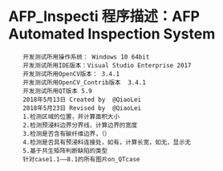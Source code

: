 # AFP_Inspecti 程序描述：AFP Automated Inspection System
		开发测试所用操作系统： Windows 10 64bit
		开发测试所用IDE版本：Visual Studio Enterprise 2017
		开发测试所用OpenCV版本：	3.4.1
		开发测试所用OpenCV_Contrib版本  3.4.1
		开发测试所用QT版本 5.9
		2018年5月13日 Created by  @QiaoLei
		2018年5月23日 Revised by  @QiaoLei
		1.检测区域的位置，并计算面积大小
		2.检测预浸料边界分界线，计算边界的宽度
		3.检测是否含有碳纤维边界，（）
		4.检测是否具有预浸料连接处，如有，计算长宽，如无，显示无
		5.基于共生矩阵判断缺陷的类型
		针对case1.1——8.1的所有图片on_QTcase
